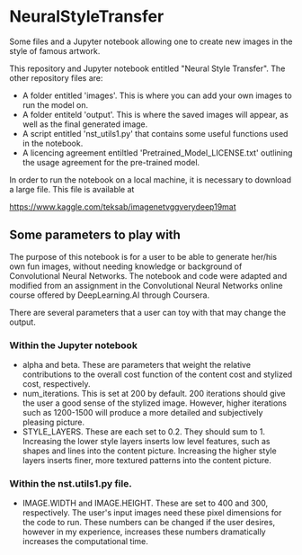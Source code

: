 # NeuralStyleTransfer
Some files and a Jupyter notebook allowing one to create new images in the style of famous artwork.

This repository and Jupyter notebook entitled "Neural Style Transfer". The other repository files are:
- A folder entitled 'images'. This is where you can add your own images to run the model on.
- A folder entiteld 'output'. This is where the saved images will appear, as well as the final generated image. 
- A script entitled 'nst_utils1.py' that contains some useful functions used in the notebook.
- A licencing agreement entiltled 'Pretrained_Model_LICENSE.txt' outlining the usage agreement for the pre-trained model.

In order to run the notebook on a local machine, it is necessary to download a large file. This file is available at 

https://www.kaggle.com/teksab/imagenetvggverydeep19mat

## Some parameters to play with
The purpose of this notebook is for a user to be able to generate her/his own fun images, without needing knowledge or background of Convolutional Neural Networks. The notebook and code were adapted and modified from an assignment in the Convolutional Neural Networks online course offered by DeepLearning.AI through Coursera.

There are several parameters that a user can toy with that may change the output.
### Within the Jupyter notebook
- alpha and beta. These are parameters that weight the relative contributions to the overall cost function of the content cost and stylized cost, respectively.
- num_iterations. This is set at 200 by default. 200 iterations should give the user a good sense of the stylized image. However, higher iterations such as 1200-1500 will produce a more detailed and subjectively pleasing picture.
- STYLE_LAYERS. These are each set to 0.2. They should sum to 1. Increasing the lower style layers inserts low level features, such as shapes and lines into the content picture. Increasing the higher style layers inserts finer, more textured patterns into the content picture.

### Within the nst.utils1.py file.
- IMAGE.WIDTH and IMAGE.HEIGHT. These are set to 400 and 300, respectively. The user's input images need these pixel dimensions for the code to run. These numbers can be changed if the user desires, however in my experience, increases these numbers dramatically increases the computational time.
